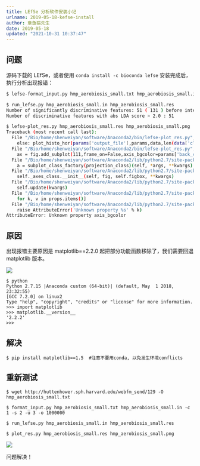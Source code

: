 ```yaml
---
title: LEfSe 分析软件安装小记
urlname: 2019-05-18-kefse-install
author: 章鱼猫先生
date: 2019-05-18
updated: "2021-10-31 10:37:47"
---
```


## 问题

源码下载的 LEfSe，或者使用 `conda install -c bioconda lefse` 安装完成后，执行分析出现报错：

```bash
$ lefse-format_input.py hmp_aerobiosis_small.txt hmp_aerobiosis_small.in -c 1 -s 2 -u 3 -o 1000000

$ run_lefse.py hmp_aerobiosis_small.in hmp_aerobiosis_small.res
Number of significantly discriminative features: 51 ( 131 ) before internal wilcoxon
Number of discriminative features with abs LDA score > 2.0 : 51

$ lefse-plot_res.py hmp_aerobiosis_small.res hmp_aerobiosis_small.png
Traceback (most recent call last):
  File "/Bio/home/shenweiyan/software/Anaconda2/bin/lefse-plot_res.py", line 177, in <module>
    else: plot_histo_hor(params['output_file'],params,data,len(data['cls']) == 2,params['report_features'])
  File "/Bio/home/shenweiyan/software/Anaconda2/bin/lefse-plot_res.py", line 70, in plot_histo_hor
    ax = fig.add_subplot(111,frame_on=False,axis_bgcolor=params['back_color'])
  File "/Bio/home/shenweiyan/software/Anaconda2/lib/python2.7/site-packages/matplotlib/figure.py", line 1239, in add_subplot
    a = subplot_class_factory(projection_class)(self, *args, **kwargs)
  File "/Bio/home/shenweiyan/software/Anaconda2/lib/python2.7/site-packages/matplotlib/axes/_subplots.py", line 77, in __init__
    self._axes_class.__init__(self, fig, self.figbox, **kwargs)
  File "/Bio/home/shenweiyan/software/Anaconda2/lib/python2.7/site-packages/matplotlib/axes/_base.py", line 539, in __init__
    self.update(kwargs)
  File "/Bio/home/shenweiyan/software/Anaconda2/lib/python2.7/site-packages/matplotlib/artist.py", line 888, in update
    for k, v in props.items()]
  File "/Bio/home/shenweiyan/software/Anaconda2/lib/python2.7/site-packages/matplotlib/artist.py", line 881, in _update_property
    raise AttributeError('Unknown property %s' % k)
AttributeError: Unknown property axis_bgcolor
```

## 原因

出现报错主要原因是 matplotlib==2.2.0 起把部分功能函数移除了，我们需要回退 matplotlib 版本。

![](https://shub.weiyan.tech/yuque/elog-cookbook-img/FsFXTJemjeJR4BJp87MySIjsQ4JN.png)

    $ python
    Python 2.7.15 |Anaconda custom (64-bit)| (default, May  1 2018, 23:32:55)
    [GCC 7.2.0] on linux2
    Type "help", "copyright", "credits" or "license" for more information.
    >>> import matplotlib
    >>> matplotlib.__version__
    '2.2.2'
    >>>

## 解决

```shell
$ pip install matplotlib==1.5  #注意不要用conda, 以免发生环境conflicts
```

## 重新测试

    $ wget http://huttenhower.sph.harvard.edu/webfm_send/129 -O hmp_aerobiosis_small.txt

    $ format_input.py hmp_aerobiosis_small.txt hmp_aerobiosis_small.in -c 1 -s 2 -u 3 -o 1000000

    $ run_lefse.py hmp_aerobiosis_small.in hmp_aerobiosis_small.res

    $ plot_res.py hmp_aerobiosis_small.res hmp_aerobiosis_small.png

![](https://shub.weiyan.tech/yuque/elog-cookbook-img/FqsG3Z4pUugvj6p3BDyw1vPL3G8T.png)

问题解决！
